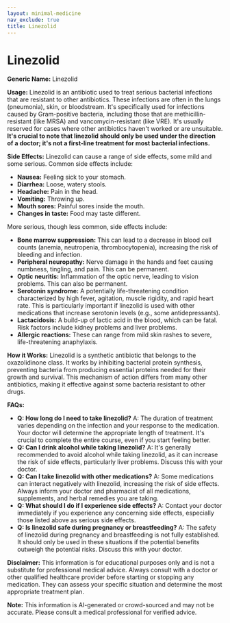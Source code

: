 ```yaml
---
layout: minimal-medicine
nav_exclude: true
title: Linezolid
---
```


# Linezolid

**Generic Name:** Linezolid

**Usage:** Linezolid is an antibiotic used to treat serious bacterial infections that are resistant to other antibiotics.  These infections are often in the lungs (pneumonia), skin, or bloodstream.  It's specifically used for infections caused by Gram-positive bacteria, including those that are methicillin-resistant (like MRSA) and vancomycin-resistant (like VRE).  It's usually reserved for cases where other antibiotics haven't worked or are unsuitable.  **It's crucial to note that linezolid should only be used under the direction of a doctor; it's not a first-line treatment for most bacterial infections.**

**Side Effects:**  Linezolid can cause a range of side effects, some mild and some serious.  Common side effects include:

* **Nausea:** Feeling sick to your stomach.
* **Diarrhea:** Loose, watery stools.
* **Headache:** Pain in the head.
* **Vomiting:** Throwing up.
* **Mouth sores:** Painful sores inside the mouth.
* **Changes in taste:** Food may taste different.

More serious, though less common, side effects include:

* **Bone marrow suppression:** This can lead to a decrease in blood cell counts (anemia, neutropenia, thrombocytopenia), increasing the risk of bleeding and infection.
* **Peripheral neuropathy:** Nerve damage in the hands and feet causing numbness, tingling, and pain. This can be permanent.
* **Optic neuritis:** Inflammation of the optic nerve, leading to vision problems. This can also be permanent.
* **Serotonin syndrome:** A potentially life-threatening condition characterized by high fever, agitation, muscle rigidity, and rapid heart rate.  This is particularly important if linezolid is used with other medications that increase serotonin levels (e.g., some antidepressants).
* **Lactacidosis:** A build-up of lactic acid in the blood, which can be fatal.  Risk factors include kidney problems and liver problems.
* **Allergic reactions:** These can range from mild skin rashes to severe, life-threatening anaphylaxis.


**How it Works:** Linezolid is a synthetic antibiotic that belongs to the oxazolidinone class.  It works by inhibiting bacterial protein synthesis, preventing bacteria from producing essential proteins needed for their growth and survival.  This mechanism of action differs from many other antibiotics, making it effective against some bacteria resistant to other drugs.

**FAQs:**

* **Q: How long do I need to take linezolid?** A: The duration of treatment varies depending on the infection and your response to the medication. Your doctor will determine the appropriate length of treatment.  It's crucial to complete the entire course, even if you start feeling better.
* **Q: Can I drink alcohol while taking linezolid?** A:  It's generally recommended to avoid alcohol while taking linezolid, as it can increase the risk of side effects, particularly liver problems.  Discuss this with your doctor.
* **Q: Can I take linezolid with other medications?** A:  Some medications can interact negatively with linezolid, increasing the risk of side effects.  Always inform your doctor and pharmacist of all medications, supplements, and herbal remedies you are taking.
* **Q: What should I do if I experience side effects?** A:  Contact your doctor immediately if you experience any concerning side effects, especially those listed above as serious side effects.
* **Q: Is linezolid safe during pregnancy or breastfeeding?** A:  The safety of linezolid during pregnancy and breastfeeding is not fully established.  It should only be used in these situations if the potential benefits outweigh the potential risks.  Discuss this with your doctor.


**Disclaimer:** This information is for educational purposes only and is not a substitute for professional medical advice.  Always consult with a doctor or other qualified healthcare provider before starting or stopping any medication.  They can assess your specific situation and determine the most appropriate treatment plan.


**Note:** This information is AI-generated or crowd-sourced and may not be accurate. Please consult a medical professional for verified advice.